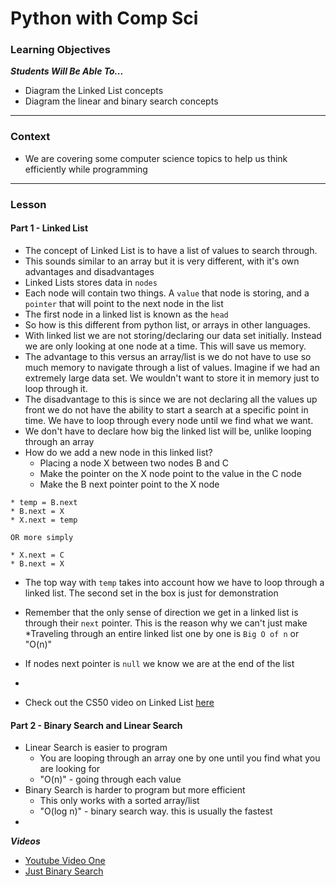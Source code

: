 # Python with Comp Sci

### Learning Objectives
***Students Will Be Able To...***

* Diagram the Linked List concepts
* Diagram the linear and binary search concepts

---
### Context

* We are covering some computer science topics to help us think efficiently while programming

---

### Lesson

#### Part 1 - Linked List

* The concept of Linked List is to have a list of values to search through. 
* This sounds similar to an array but it is very different, with it's own advantages and disadvantages
* Linked Lists stores data in `nodes`
* Each node will contain two things. A `value` that node is storing, and a `pointer` that will point to the next node in the list
* The first node in a linked list is known as the `head`
* So how is this different from python list, or arrays in other languages. 
* With linked list we are not storing/declaring our data set initially. Instead we are only looking at one node at a time. This will save us memory. 
* The advantage to this versus an array/list is we do not have to use so much memory to navigate through a list of values. Imagine if we had an extremely large data set. We wouldn't want to store it in memory just to loop through it. 
* The disadvantage to this is since we are not declaring all the values up front we do not have the ability to start a search at a specific point in time. We have to loop through every node until we find what we want. 
* We don't have to declare how big the linked list will be, unlike looping through an array
* How do we add a new node in this linked list? 
	* Placing a node X between two nodes B and C
	* Make the pointer on the X node point to the value in the C node 
	* Make the B next pointer point to the X node

```
* temp = B.next
* B.next = X
* X.next = temp

OR more simply

* X.next = C
* B.next = X
```
* The top way with `temp` takes into account how we have to loop through a linked list. The second set in the box is just for demonstration
* Remember that the only sense of direction we get in a linked list is through their `next` pointer. This is the reason why we can't just make 
*Traveling through an entire linked list one by one is `Big O of n` or "O(n)"
* If nodes next pointer is `null` we know we are at the end of the list
* 

* Check out the CS50 video on Linked List [here](https://www.youtube.com/watch?v=5nsKtQuT6E8)

#### Part 2 - Binary Search and Linear Search

* Linear Search is easier to program
	* You are looping through an array one by one until you find what you are looking for
	* "O(n)" - going through each value
* Binary Search is harder to program but more efficient
	* This only works with a sorted array/list
	* "O(log n)" - binary search way. this is usually the fastest 
* 

***Videos***

* [Youtube Video One](https://www.youtube.com/watch?v=wNVCJj642n4)
* [Just Binary Search](https://www.youtube.com/watch?v=JQhciTuD3E8)





